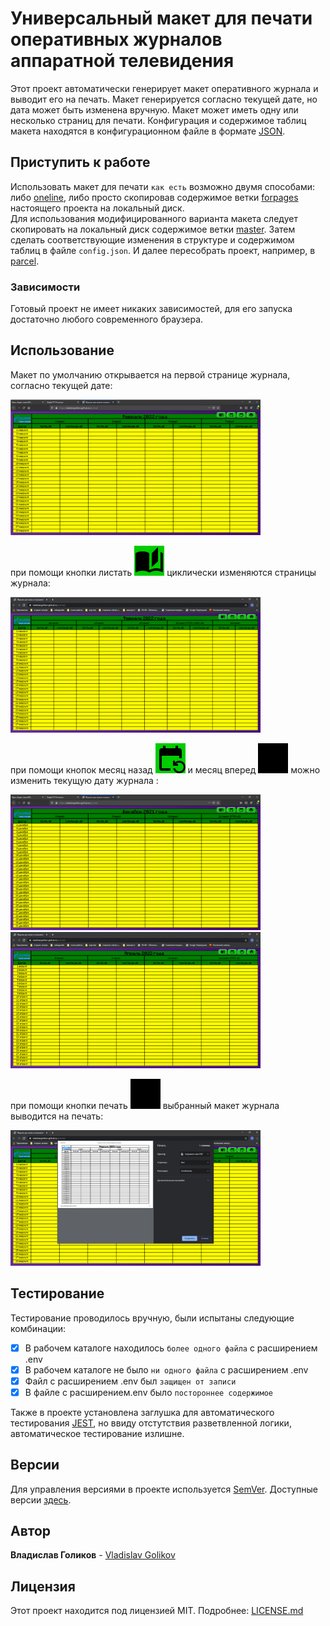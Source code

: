 # Универсальный макет для печати оперативных журналов аппаратной телевидения

Этот проект автоматически генерирует макет оперативного журнала и выводит его на печать.
Макет генерируется согласно текущей дате, но дата может быть изменена вручную.
Макет может иметь одну или несколько страниц для печати. Конфигурация и содержимое
таблиц макета находятся в конфигурационном файле в формате
[JSON](https://developer.mozilla.org/ru/docs/Web/JavaScript/Reference/Global_Objects/JSON).

## Приступить к работе

Использовать макет для печати `как есть` возможно двумя способами: либо
[oneline](https://vladislavgolikov.github.io/journal/), либо просто скопировав
содержимое ветки [forpages](https://github.com/VladislavGolikov/journal/tree/forpages)
 настоящего проекта на локальный диск.<br>
Для использования модифицированного варианта макета следует скопировать на локальный
диск содержимое ветки [master](https://github.com/VladislavGolikov/journal/tree/master).
 Затем сделать соответствующие изменения в структуре и содержимом таблиц в файле
 `config.json`. И далее пересобрать проект, например, в [parcel](https://github.com/parcel-bundler/parcel).


### Зависимости

Готовый проект не имеет никаких зависимостей, для его запуска достаточно любого современного браузера.

## Использование

Макет по умолчанию открывается на первой странице журнала, согласно текущей дате:

<img src="examples/page1-1600.jpg" alt="первая страница журнала" width="400" >

при помощи кнопки листать  ![листать](examples/page.svg)  циклически изменяются страницы журнала:

<img src="examples/page3-1600.jpg" alt="другая страница журнала" width="400" >

при помощи кнопок месяц назад  ![месяц назад](examples/month-down.svg) и месяц вперед  ![месяц вперед](examples/month-up.svg)
можно изменить текущую дату журнала :

<img src="examples/page5-1600.jpg" alt="дата назад" width="400" ><img src="examples/page4-1600.jpg" alt="дата вперед" width="400" >

при помощи кнопки печать  ![печать](examples/print.svg)  выбранный макет журнала выводится на печать:

<img src="examples/page2-1600.jpg" alt="печать страницы" width="400" >

## Тестирование

Тестирование проводилось вручную, были испытаны следующие комбинации:
- [X] В рабочем каталоге находилось `более одного файла` с расширением .env
- [X] В рабочем каталоге не было `ни одного файла` с расширением .env
- [X] Файл с расширением .env был `защищен от записи`
- [X] В файле с расширением.env было `постороннее содержимое`

Также в проекте установлена заглушка для автоматического тестирования [JEST](https://github.com/facebook/jest),
но ввиду отстутствия разветвленной логики, автоматическое тестирование излишне.


## Версии

Для управления версиями в проекте используется [SemVer](http://semver.org/).
 Доступные версии [здесь](https://github.com/VladislavGolikov/SwitchingEnvironmentFiles/tags).

## Автор

**Владислав Голиков** - [Vladislav Golikov](https://github.com/VladislavGolikov)

## Лицензия

Этот проект находится под лицензией MIT. Подробнее: [LICENSE.md](LICENSE.md)
